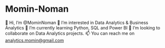 # Momin-Noman
👋 Hi, I’m @MominNoman
👀 I’m interested in Data Analytics & Business Analytics
🌱 I’m currently learning Python, SQL and Power BI
💞️ I’m looking to collaborate on Data Analytics projects.
📫 You can reach me on analytics.momin@gmail.com
